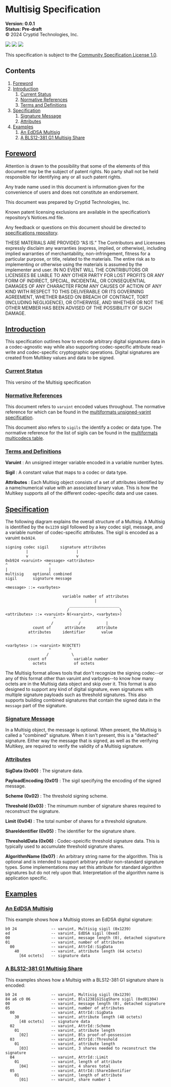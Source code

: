 # Multisig Specification
**Version: 0.0.1** \
**Status: Pre-draft** \
© 2024 Cryptid Technologies, Inc.

[![](https://img.shields.io/badge/made%20by-Cryptid%20Technologies-gold.svg?style=flat-square)][0]
[![](https://img.shields.io/badge/project-provenance-purple.svg?style=flat-square)][1]
[![](https://img.shields.io/badge/project-multiformats-blue.svg?style=flat-square)][2]

This specification is subject to the [Community Specification License 1.0][3].

## Contents
1. [Foreword](#foreword)
2. [Introduction](#introduction)
    1. [Current Status](#current-status)
    2. [Normative References](#normative-references)
    3. [Terms and Definitions](#terms-and-definitions)
3. [Specification](#specification)
    1. [Signature Message](#signature-message)
    2. [Attributes](#attributes)
4. [Examples](#examples)
    1. [An EdDSA Multisig](#an-eddsa-multisig)
    2. [A BLS12-381 G1 Multisig Share](#a-bls12-381-g1-multisig-share)

## [Foreword](#foreword)

Attention is drawn to the possibility that some of the elements of this
document may be the subject of patent rights. No party shall not be held
responsible for identifying any or all such patent rights.

Any trade name used in this document is information given for the convenience
of users and does not constitute an endorsement.

This document was prepared by Cryptid Technologies, Inc.

Known patent licensing exclusions are available in the specification’s
repository’s Notices.md file.

Any feedback or questions on this document should be directed to
[specifications repository][1].

THESE MATERIALS ARE PROVIDED “AS IS.” The Contributors and Licensees expressly
disclaim any warranties (express, implied, or otherwise), including implied
warranties of merchantability, non-infringement, fitness for a particular
purpose, or title, related to the materials.  The entire risk as to
implementing or otherwise using the materials is assumed by the implementer and
user. IN NO EVENT WILL THE CONTRIBUTORS OR LICENSEES BE LIABLE TO ANY OTHER
PARTY FOR LOST PROFITS OR ANY FORM OF INDIRECT, SPECIAL, INCIDENTAL, OR
CONSEQUENTIAL DAMAGES OF ANY CHARACTER FROM ANY CAUSES OF ACTION OF ANY KIND
WITH RESPECT TO THIS DELIVERABLE OR ITS GOVERNING AGREEMENT, WHETHER BASED ON
BREACH OF CONTRACT, TORT (INCLUDING NEGLIGENCE), OR OTHERWISE, AND WHETHER OR
NOT THE OTHER MEMBER HAS BEEN ADVISED OF THE POSSIBILITY OF SUCH DAMAGE.

## [Introduction](#introduction)

This specification outlines how to encode arbitrary digital signatures data in 
a codec-agnostic way while also supporting codec-specific attribute read-write 
and codec-specific cryptographic operations. Digital signatures are created 
from Multikey values and data to be signed.

### [Current Status](#current-status)

This versino of the Multisig specification 

### [Normative References](#normative-references)

This document refers to `varuint` encoded values throughout. The normative 
reference for which can be found in the [multiformats unsigned-varint
specification][4].

This document also refers to `sigils` the identify a codec or data type. The 
normative reference for the list of sigils can be found in the [multiformats 
multicodecs table][5].

### [Terms and Definitions](#terms-and-definitions)

**Varuint**
: An unsigned integer variable encoded in a variable number bytes.

**Sigil**
: A constant value that maps to a codec or data type.

**Attributes**
: Each Multisig object consists of a set of attributes identified by a
name/numerical value with an associated binary value. This is how the Multikey
supports all of the different codec-specific data and use cases.

## [Specification](#specification)

The following diagram explains the overall structure of a Multisig. A Multisig
is identified by the `0x1239` sigil followed by a key codec sigil, message, and
a variable number of codec-specific attributes. The sigil is encoded as a
varuint `0xb924`.

```
signing codec sigil     signature attributes
         |                     |
         v                     v
0xb924 <varuint> <message> <attributes>
^                  ^
|                  |
multisig    optional combined
sigil       signature message

<message> ::= <varbytes>

                         variable number of attributes
                                       |
                            ______________________
                           /                      \
<attributes> ::= <varuint> N(<varuint>, <varbytes>)
                     ^           ^          ^
                    /           /           |
            count of      attribute     attribute
          attributes     identifier       value


<varbytes> ::= <varuint> N(OCTET)
                   ^        ^
                  /          \
          count of            variable number
            octets            of octets
```

The Multisig format allows tools that don't recognize the signing codec--or any
of this format other than varuint and varbytes--to know how many octets are in
the Multisig data object and skip over it. This format is also designed to
support any kind of digital signature, even signatures with multiple signature
payloads such as threshold signatures. This also supports building combined
signatures that contain the signed data in the `message` part of the signature.

### [Signature Message](#signature-message)

In a Multisig object, the message is optional. When present, the Multisig is 
called a "combined" signature. When it isn't present, this is a "detached" 
signature. Either way the message that is signed, as well as the verifying
Multikey, are required to verify the validity of a Multisig signature.

### [Attributes](#attributes)

**SigData (0x00)**
: The signature data.

**PayloadEncoding (0x01)**
: The sigil specifying the encoding of the signed message.

**Scheme (0x02)**
: The threshold signing scheme.

**Threshold (0x03)**
: The minumum number of signature shares required to reconstruct the signature.

**Limit (0x04)**
: The total number of shares for a threshold signature.

**ShareIdentifier (0x05)**
: The identifier for the signature share.

**ThresholdData (0x06)**
: Codec-speicific threshold signature data. This is typically used to 
accumulate threshold signature shares.

**AlgorithmName (0x07)**
: An arbitrary string name for the algorithm. This is optional and is intended
to support arbitrary and/or non-standard signature types. Some implementations
may set this attribute for standard algorithm signatures but do not rely upon
that. Interpretation of the algorithm name is application specific.

## [Examples](#examples)

### [An EdDSA Multisig](#an-eddsa-multisig)

This example shows how a Multisig stores an EdDSA digital signature:

```
b9 24               -- varuint, Multisig sigil (0x1239)
ed                  -- varuint, EdDSA sigil (0xed)
00                  -- varuint, message length (0), detached signature
01                  -- varuint, number of attributes
  00                -- varuint, AttrId::SigData
    40              -- varuint, attribute length (64 octets)
      [64 octets]   -- signature data
```

### [A BLS12-381 G1 Multisig Share](#a-bls12-381-g1-multisig-share)

This examples shows how a Multsig with a BLS12-381 G1 signature share is
encoded:

```
b9 24               -- varuint, Multisig sigil (0x1239)
84 a6 c0 06         -- varuint, Bls12381G1SigShare sigil (0xd01304)
00                  -- varuint, message length (0), detached signature
05                  -- varuint, number of attributes
  00                -- varuint, AttrId::SigData
    30              -- varuint, attribute length (48 octets)
      [48 octets]   -- signature data
  02                -- varuint, AttrId::Scheme
    01              -- varuint, attribute length
      [02]          -- varuint, Bls proof-of-possession
  03                -- varuint, AttrId::Threshold
    01              -- varuint, attribute length
      [03]          -- varuint, 3 shares needed to reconstruct the signature
  04                -- varuint, AttrId::Limit
    01              -- varuint, length of attribute
      [04]          -- varuint, 4 shares total
  05                -- varuint, AttrId::ShareIdentifier
    01              -- varuint, length of attribute
      [01]          -- varuint, share number 1
```

[0]: https://cryptid.tech
[1]: https://github.com/cryptidtech/provenance-specifications/
[2]: https://github.com/multiformats/multiformats
[3]: https://github.com/CommunitySpecification/1.0
[4]: https://github.com/multiformats/unsigned-varint
[5]: https://github.com/multiformats/multicodecs/blob/master/table.csv
